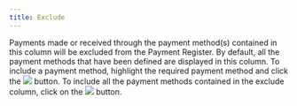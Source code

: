 ```yaml
---
title: Exclude
---
```



Payments made or received through the payment method(s)  contained in this column will be excluded from the Payment Register. By  default, all the payment methods that have been defined are displayed  in this column. To include a payment method, highlight the required payment  method and click the ![]({{site.acc_baseurl}}/img/act_include.gif) button. To include all the payment  methods contained in the exclude column, click on the ![]({{site.acc_baseurl}}/img/act_include_all.gif) button.
